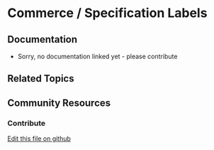# Commerce / Specification Labels

## Documentation

* Sorry, no documentation linked yet - please contribute

## Related Topics

## Community Resources

### Contribute

[Edit this file on github](https://github.com/olafk/controlpanel-documentation-docs/blob/master/md/72en/com_liferay_commerce_product_options_web_internal_portlet_CPSpecificationOptionsPortlet/view_specification_options.jsp.md)
